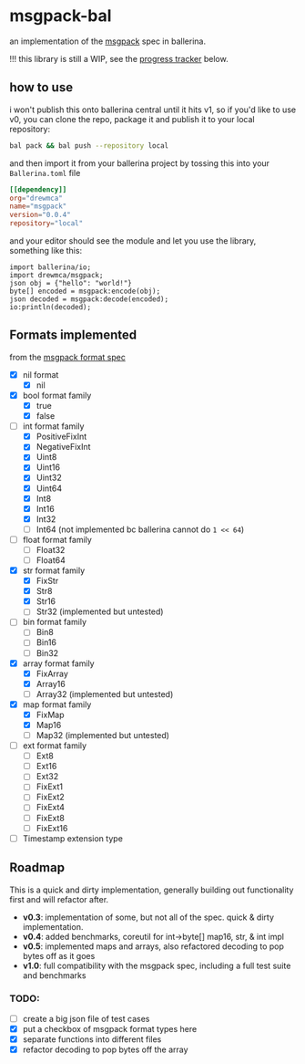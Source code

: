 # msgpack-bal

an implementation of the [msgpack](https://msgpack.org) spec in ballerina.

!!! this library is still a WIP, see the [progress tracker](#formats-implemented) below.

## how to use

i won't publish this onto ballerina central until it hits v1, so if
you'd like to use v0, you can clone the repo, package it and publish 
it to your local repository:
```bash
bal pack && bal push --repository local
```
and then import it from your ballerina project by tossing this into your `Ballerina.toml` file
```toml
[[dependency]]
org="drewmca"
name="msgpack"
version="0.0.4"
repository="local"
```
and your editor should see the module and let you use the library, something like this:
```bal
import ballerina/io;
import drewmca/msgpack;
json obj = {"hello": "world!"}
byte[] encoded = msgpack:encode(obj);
json decoded = msgpack:decode(encoded);
io:println(decoded);
```

## Formats implemented

from the [msgpack format spec](https://github.com/msgpack/msgpack/blob/master/spec.md#formats)

- [x] nil format
    - [x] nil
- [x] bool format family
    - [x] true
    - [x] false
- [ ] int format family
    - [x] PositiveFixInt
    - [x] NegativeFixInt
    - [x] Uint8
    - [x] Uint16
    - [x] Uint32
    - [x] Uint64
    - [x] Int8
    - [x] Int16
    - [x] Int32
    - [ ] Int64 (not implemented bc ballerina cannot do `1 << 64`)
- [ ] float format family
    - [ ] Float32
    - [ ] Float64
- [x] str format family
    - [x] FixStr 
    - [x] Str8
    - [x] Str16
    - [ ] Str32 (implemented but untested)
- [ ] bin format family
    - [ ] Bin8
    - [ ] Bin16
    - [ ] Bin32
- [x] array format family
    - [x] FixArray
    - [x] Array16
    - [ ] Array32 (implemented but untested)
- [x] map format family
    - [x] FixMap
    - [x] Map16
    - [ ] Map32 (implemented but untested)
- [ ] ext format family
    - [ ] Ext8
    - [ ] Ext16
    - [ ] Ext32
    - [ ] FixExt1
    - [ ] FixExt2
    - [ ] FixExt4
    - [ ] FixExt8
    - [ ] FixExt16
- [ ] Timestamp extension type

## Roadmap

This is a quick and dirty implementation, generally building out functionality first and will refactor after.

- **v0.3**: implementation of some, but not all of the spec.  quick & dirty implementation.
- **v0.4**: added benchmarks, coreutil for int->byte[] map16, str, & int impl
- **v0.5**: implemented maps and arrays, also refactored decoding to pop bytes off as it goes
- **v1.0**: full compatibility with the msgpack spec, including a full test suite and benchmarks

### TODO:

- [ ] create a big json file of test cases
- [x] put a checkbox of msgpack format types here 
- [x] separate functions into different files
- [x] refactor decoding to pop bytes off the array
